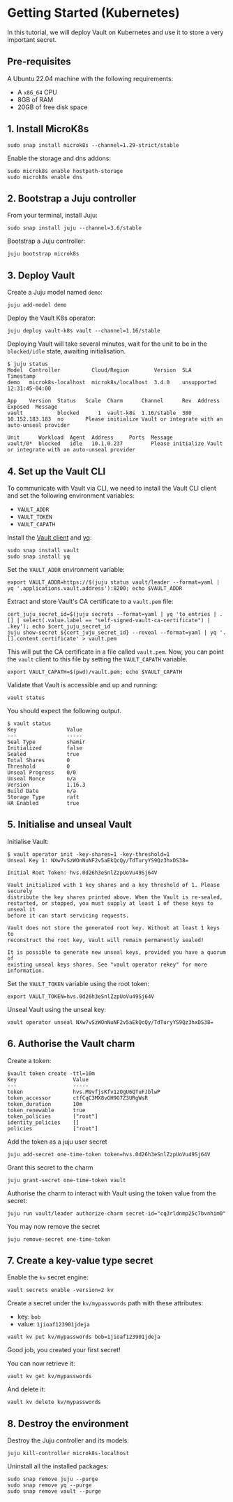 # Getting Started (Kubernetes)

In this tutorial, we will deploy Vault on Kubernetes and use it to store a very important secret.

## Pre-requisites
A Ubuntu 22.04 machine with the following requirements:

* A `x86_64` CPU
* 8GB of RAM
* 20GB of free disk space

## 1. Install MicroK8s

```shell
sudo snap install microk8s --channel=1.29-strict/stable
```

Enable the storage and dns addons:

```
sudo microk8s enable hostpath-storage
sudo microk8s enable dns
```

## 2. Bootstrap a Juju controller

From your terminal, install Juju:

```
sudo snap install juju --channel=3.6/stable
```

Bootstrap a Juju controller:

```
juju bootstrap microk8s
```

## 3. Deploy Vault

Create a Juju model named `demo`:

```shell
juju add-model demo
```

Deploy the Vault K8s operator:

```shell
juju deploy vault-k8s vault --channel=1.16/stable
```

Deploying Vault will take several minutes, wait for the unit to be in the `blocked/idle` state, awaiting initialisation.

```shell
$ juju status
Model  Controller          Cloud/Region        Version  SLA          Timestamp
demo   microk8s-localhost  microk8s/localhost  3.4.0    unsupported  12:31:45-04:00

App    Version  Status   Scale  Charm      Channel      Rev  Address         Exposed  Message
vault           blocked      1  vault-k8s  1.16/stable  380  10.152.183.183  no       Please initialize Vault or integrate with an auto-unseal provider

Unit      Workload  Agent  Address     Ports  Message
vault/0*  blocked   idle   10.1.0.237         Please initialize Vault or integrate with an auto-unseal provider
```

## 4. Set up the Vault CLI

To communicate with Vault via CLI, we need to install the Vault CLI client and set the following environment variables:
* `VAULT_ADDR`
* `VAULT_TOKEN`
* `VAULT_CAPATH`

Install the [Vault client](https://snapcraft.io/vault) and [yq](https://snapcraft.io/yq):

```shell
sudo snap install vault
sudo snap install yq
```

Set the `VAULT_ADDR` environment variable:
 
```shell
export VAULT_ADDR=https://$(juju status vault/leader --format=yaml | yq '.applications.vault.address'):8200; echo $VAULT_ADDR
```

Extract and store Vault's CA certificate to a `vault.pem` file:

```shell
cert_juju_secret_id=$(juju secrets --format=yaml | yq 'to_entries | .[] | select(.value.label == "self-signed-vault-ca-certificate") | .key'); echo $cert_juju_secret_id
juju show-secret ${cert_juju_secret_id} --reveal --format=yaml | yq '.[].content.certificate' > vault.pem
```

This will put the CA certificate in a file called `vault.pem`. Now, you can point the `vault` client to this file by setting the `VAULT_CAPATH` variable.

```shell
export VAULT_CAPATH=$(pwd)/vault.pem; echo $VAULT_CAPATH
```

Validate that Vault is accessible and up and running:

```shell
vault status
```

You should expect the following output.

```shell
$ vault status
Key                Value
---                -----
Seal Type          shamir
Initialized        false
Sealed             true
Total Shares       0
Threshold          0
Unseal Progress    0/0
Unseal Nonce       n/a
Version            1.16.3
Build Date         n/a
Storage Type       raft
HA Enabled         true
```

## 5. Initialise and unseal Vault

Initialise Vault: 

```shell
$ vault operator init -key-shares=1 -key-threshold=1
Unseal Key 1: NXw7vSzWOnNuNF2v5aEkQcQy/TdTuryYS9Qz3hxDS38=

Initial Root Token: hvs.0d26h3eSnlZzpUoVu49Sj64V

Vault initialized with 1 key shares and a key threshold of 1. Please securely
distribute the key shares printed above. When the Vault is re-sealed,
restarted, or stopped, you must supply at least 1 of these keys to unseal it
before it can start servicing requests.

Vault does not store the generated root key. Without at least 1 keys to
reconstruct the root key, Vault will remain permanently sealed!

It is possible to generate new unseal keys, provided you have a quorum of
existing unseal keys shares. See "vault operator rekey" for more information.
```

Set the `VAULT_TOKEN` variable using the root token:
```
export VAULT_TOKEN=hvs.0d26h3eSnlZzpUoVu49Sj64V
```

Unseal Vault using the unseal key:

```shell
vault operator unseal NXw7vSzWOnNuNF2v5aEkQcQy/TdTuryYS9Qz3hxDS38=
```

## 6. Authorise the Vault charm

Create a token:

```
$vault token create -ttl=10m
Key                  Value
---                  -----
token                hvs.M9vfjsKfv1zOgU6QTuFJblwP
token_accessor       ctfCqC3MX8vGH9G7Z3URgWsR
token_duration       10m
token_renewable      true
token_policies       ["root"]
identity_policies    []
policies             ["root"]
```
Add the token as a juju user secret

```shell
juju add-secret one-time-token token=hvs.0d26h3eSnlZzpUoVu49Sj64V
```

Grant this secret to the charm

```shell
juju grant-secret one-time-token vault
```

Authorise the charm to interact with Vault using the token value from the secret: 

```shell
juju run vault/leader authorize-charm secret-id="cq3rldnmp25c7bvnhim0"
```

You may now remove the secret

```shell
juju remove-secret one-time-token
```

## 7. Create a key-value type secret

Enable the `kv` secret engine:

```
vault secrets enable -version=2 kv
```

Create a secret under the `kv/mypasswords` path with these attributes:

* key: `bob`
* value: `1jioaf123901jdeja`

```shell
vault kv put kv/mypasswords bob=1jioaf123901jdeja
```

Good job, you created your first secret!

You can now retrieve it:

```shell
vault kv get kv/mypasswords
```

And delete it:

```shell
vault kv delete kv/mypasswords
```

## 8. Destroy the environment

Destroy the Juju controller and its models:

```shell
juju kill-controller microk8s-localhost
```

Uninstall all the installed packages:

```shell
sudo snap remove juju --purge
sudo snap remove yq --purge
sudo snap remove vault --purge
```
